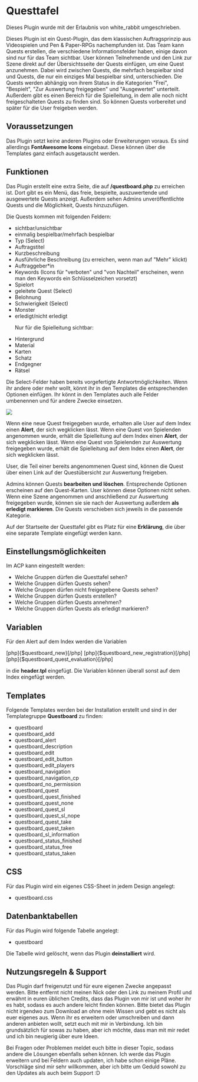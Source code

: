 <h1>Questtafel</h1>

Dieses Plugin wurde mit der Erlaubnis von white_rabbit umgeschrieben.

Dieses Plugin ist ein Quest-Plugin, das dem klassischen Auftragsprinzip aus Videospielen und Pen & Paper-RPGs nachempfunden ist. Das Team kann Quests erstellen, die verschiedene Informationsfelder haben, einige davon sind nur für das Team sichtbar. User können Teilnehmende und den Link zur Szene direkt auf der Übersichtsseite der Quests einfügen, um eine Quest anzunehmen. Dabei wird zwischen Quests, die mehrfach bespielbar sind und Quests, die nur ein einziges Mal bespielbar sind, unterschieden. 
Die Quests werden abhängig von ihrem Status in die Kategorien "Frei", "Bespielt", "Zur Auswertung freigegeben" und "Ausgewertet" unterteilt. Außerdem gibt es einen Bereich für die Spielleitung, in dem alle noch nicht freigeschalteten Quests zu finden sind. So können Quests vorbereitet und später für die User freigeben werden.

<h2>Voraussetzungen</h2>

Das Plugin setzt keine anderen Plugins oder Erweiterungen voraus. Es sind allerdings <b>FontAwesome Icons</b> eingebaut. Diese können über die Templates ganz einfach ausgetauscht werden.

<h2>Funktionen</h2>

Das Plugin erstellt eine extra Seite, die auf <b>/questboard.php</b> zu erreichen ist. Dort gibt es ein Menü, das freie, bespielte, auszuwertende und ausgewertete Quests anzeigt. Außerdem sehen Admins unveröffentlichte Quests und die Möglichkeit, Quests hinzuzufügen.

Die Quests kommen mit folgenden Feldern:

<ul>
<li>sichtbar/unsichtbar</li>
<li>einmalig bespielbar/mehrfach bespielbar</li>
<li>Typ (Select)</li>
<li>Auftragstitel</li>
<li>Kurzbeschreibung</li>
<li>Ausführliche Beschreibung (zu erreichen, wenn man auf "Mehr" klickt)</li>
<li>Auftraggeber*in</li>
<li>Keywords (Icons für "verboten" und "von Nachteil" erscheinen, wenn man den Keywords ein Schlüsselzeichen vorsetzt)</li>
<li>Spielort</li>
<li>geleitete Quest (Select)</li>
<li>Belohnung</li>
<li>Schwierigkeit (Select)</li>
<li>Monster</li>
<li>erledigt/nicht erledigt</li>

Nur für die Spielleitung sichtbar:

<li>Hintergrund</li>
<li>Material</li>
<li>Karten</li>
<li>Schatz</li>
<li>Endgegner</li>
<li>Rätsel</li></ul>

Die Select-Felder haben bereits vorgefertigte Antwortmöglichkeiten. Wenn ihr andere oder mehr wollt, könnt ihr in den Templates die entsprechenden Optionen einfügen. Ihr könnt in den Templates auch alle Felder umbenennen und für andere Zwecke einsetzen.

<img src="https://imgur.com/NdKwbDy.png">

Wenn eine neue Quest freigegeben wurde, erhalten alle User auf dem Index einen <b>Alert</b>, der sich wegklicken lässt.
Wenn eine Quest von Spielenden angenommen wurde, erhält die Spielleitung auf dem Index einen <b>Alert</b>, der sich wegklicken lässt.
Wenn eine Quest von Spielenden zur Auswertung freigegeben wurde, erhält die Spielleitung auf dem Index einen <b>Alert</b>, der sich wegklicken lässt.

User, die Teil einer bereits angenommenen Quest sind, können die Quest über einen Link auf der Questübersicht zur Auswertung freigeben.

Admins können Quests <b>bearbeiten und löschen</b>. Entsprechende Optionen erscheinen auf den Quest-Karten. User können diese Optionen nicht sehen. Wenn eine Szene angenommen und anschließend zur Auswertung freigegeben wurde, können sie sie nach der Auswertung außerdem <b>als erledigt markieren</b>. Die Quests verschieben sich jeweils in die passende Kategorie. 

Auf der Startseite der Questtafel gibt es Platz für eine <b>Erklärung</b>, die über eine separate Template eingefügt werden kann.

<h2>Einstellungsmöglichkeiten</h2>

Im ACP kann eingestellt werden:

<ul><li>Welche Gruppen dürfen die Questtafel sehen?</li>
<li>Welche Gruppen dürfen Quests sehen?</li>
<li>Welche Gruppen dürfen nicht freigegebene Quests sehen?</li>
<li>Welche Gruppen dürfen Quests erstellen?</li>
<li>Welche Gruppen dürfen Quests annehmen?</li>
<li>Welche Gruppen dürfen Quests als erledigt markieren?</li></ul>

<h2>Variablen</h2>

Für den Alert auf dem Index werden die Variablen

[php]{$questboard_new}[/php]
[php]{$questboard_new_registration}[/php]
[php]{$questboard_quest_evaluation}[/php]

in die <b>header.tpl</b> eingefügt. Die Variablen können überall sonst auf dem Index eingefügt werden.

<h2>Templates</h2>

Folgende Templates werden bei der Installation erstellt und sind in der Templategruppe <b>Questboard</b> zu finden:

<ul><li>questboard</li>
<li>questboard_add</li>
<li>questboard_alert</li>
<li>questboard_description</li>
<li>questboard_edit</li>
<li>questboard_edit_button</li>
<li>questboard_edit_players</li>
<li>questboard_navigation</li>
<li>questboard_navigation_cp</li>
<li>questboard_no_permission</li>
<li>questboard_quest</li>
<li>questboard_quest_finished</li>
<li>questboard_quest_none</li>
<li>questboard_quest_sl</li>
<li>questboard_quest_sl_nope</li>
<li>questboard_quest_take</li>
<li>questboard_quest_taken</li>
<li>questboard_sl_information</li>
<li>questboard_status_finished</li>
<li>questboard_status_free</li>
<li>questboard_status_taken</li></ul>

<h2>CSS</h2>

Für das Plugin wird ein eigenes CSS-Sheet in jedem Design angelegt:

<ul><li>questboard.css</li></ul>

<h2>Datenbanktabellen</h2>

Für das Plugin wird folgende Tabelle angelegt:

<ul><li>questboard</li></ul>

Die Tabelle wird gelöscht, wenn das Plugin <b>deinstalliert</b> wird.


<h2>Nutzungsregeln & Support</h2>

Das Plugin darf freigenutzt und für eure eigenen Zwecke angepasst werden. Bitte entfernt nicht meinen Nick oder den Link zu meinem Profil und erwähnt in euren üblichen Credits, dass das Plugin von mir ist und woher ihr es habt, sodass es auch andere leicht finden können.
Bitte bietet das Plugin nicht irgendwo zum Download an ohne mein Wissen und gebt es nicht als euer eigenes aus. Wenn ihr es erweitern oder umschreiben und dann anderen anbieten wollt, setzt euch mit mir in Verbindung. Ich bin grundsätzlich für sowas zu haben, aber ich möchte, dass man mit mir redet und ich bin neugierig über eure Ideen.

Bei Fragen oder Problemen meldet euch bitte in dieser Topic, sodass andere die Lösungen ebenfalls sehen können. Ich werde das Plugin erweitern und bei Feldern auch updaten, ich habe schon einige Pläne. Vorschläge sind mir sehr willkommen, aber ich bitte um Geduld sowohl zu den Updates als auch beim Support :D
